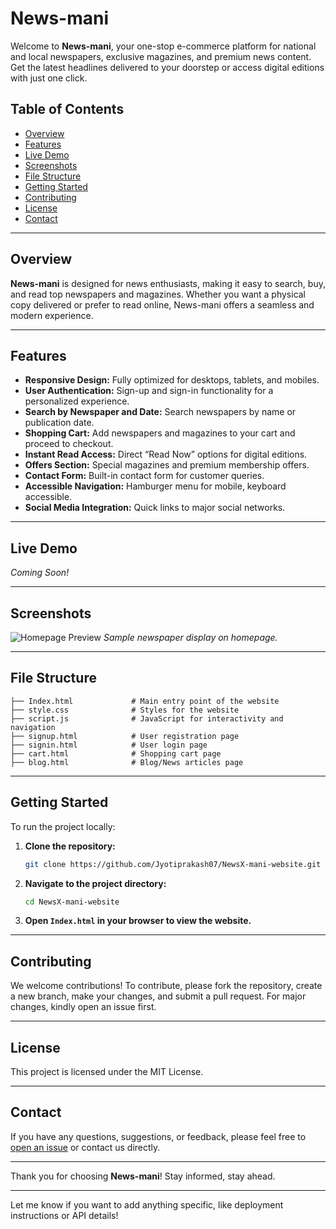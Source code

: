 
# News-mani

Welcome to **News-mani**, your one-stop e-commerce platform for national and local newspapers, exclusive magazines, and premium news content. Get the latest headlines delivered to your doorstep or access digital editions with just one click.

## Table of Contents

- [Overview](#overview)
- [Features](#features)
- [Live Demo](#live-demo)
- [Screenshots](#screenshots)
- [File Structure](#file-structure)
- [Getting Started](#getting-started)
- [Contributing](#contributing)
- [License](#license)
- [Contact](#contact)

---

## Overview

**News-mani** is designed for news enthusiasts, making it easy to search, buy, and read top newspapers and magazines. Whether you want a physical copy delivered or prefer to read online, News-mani offers a seamless and modern experience.

---

## Features

- **Responsive Design:** Fully optimized for desktops, tablets, and mobiles.
- **User Authentication:** Sign-up and sign-in functionality for a personalized experience.
- **Search by Newspaper and Date:** Search newspapers by name or publication date.
- **Shopping Cart:** Add newspapers and magazines to your cart and proceed to checkout.
- **Instant Read Access:** Direct “Read Now” options for digital editions.
- **Offers Section:** Special magazines and premium membership offers.
- **Contact Form:** Built-in contact form for customer queries.
- **Accessible Navigation:** Hamburger menu for mobile, keyboard accessible.
- **Social Media Integration:** Quick links to major social networks.

---

## Live Demo

_Coming Soon!_

---

## Screenshots

![Homepage Preview](https://images.hindustantimes.com/images/app-images/2021/7/epaper-ht.jpg)
*Sample newspaper display on homepage.*

---

## File Structure

```plaintext
├── Index.html             # Main entry point of the website
├── style.css              # Styles for the website
├── script.js              # JavaScript for interactivity and navigation
├── signup.html            # User registration page
├── signin.html            # User login page
├── cart.html              # Shopping cart page
├── blog.html              # Blog/News articles page
```

---

## Getting Started

To run the project locally:

1. **Clone the repository:**
   ```sh
   git clone https://github.com/Jyotiprakash07/NewsX-mani-website.git
   ```
2. **Navigate to the project directory:**
   ```sh
   cd NewsX-mani-website
   ```
3. **Open `Index.html` in your browser to view the website.**

---

## Contributing

We welcome contributions! To contribute, please fork the repository, create a new branch, make your changes, and submit a pull request. For major changes, kindly open an issue first.

---

## License

This project is licensed under the MIT License.

---

## Contact

If you have any questions, suggestions, or feedback, please feel free to [open an issue](https://github.com/Jyotiprakash07/NewsX-mani-website/issues) or contact us directly.

---

Thank you for choosing **News-mani**! Stay informed, stay ahead.

---

Let me know if you want to add anything specific, like deployment instructions or API details!
